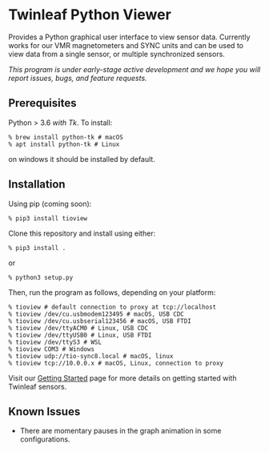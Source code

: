# Twinleaf Python Viewer

Provides a Python graphical user interface to view sensor data. Currently works for our VMR magnetometers and SYNC units and can be used to view data from a single sensor, or multiple synchronized sensors. 

*This program is under early-stage active development and we hope you will report issues, bugs, and feature requests.*

## Prerequisites

Python > 3.6 *with Tk*. To install:

    % brew install python-tk # macOS
    % apt install python-tk # Linux

on windows it should be installed by default.

## Installation

Using pip (coming soon):

    % pip3 install tioview

Clone this repository and install using either:

    % pip3 install .

or

    % python3 setup.py

Then, run the program as follows, depending on your platform:

    % tioview # default connection to proxy at tcp://localhost
    % tioview /dev/cu.usbmodem123495 # macOS, USB CDC
    % tioview /dev/cu.usbserial123456 # macOS, USB FTDI
    % tioview /dev/ttyACM0 # Linux, USB CDC
    % tioview /dev/ttyUSB0 # Linux, USB FTDI
    % tioview /dev/ttyS3 # WSL
    % tioview COM3 # Windows
    % tioview udp://tio-sync8.local # macOS, linux
    % tioview tcp://10.0.0.x # macOS, Linux, connection to proxy

Visit our [Getting Started](https://twinleaf.com/start/) page for more details on getting started with Twinleaf sensors.

## Known Issues

- There are momentary pauses in the graph animation in some configurations.
